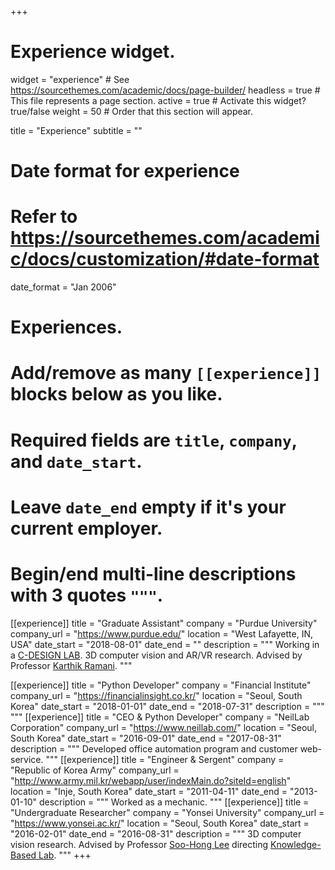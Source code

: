 +++
# Experience widget.
widget = "experience"  # See https://sourcethemes.com/academic/docs/page-builder/
headless = true  # This file represents a page section.
active = true  # Activate this widget? true/false
weight = 50  # Order that this section will appear.

title = "Experience"
subtitle = ""

# Date format for experience
#   Refer to https://sourcethemes.com/academic/docs/customization/#date-format
date_format = "Jan 2006"

# Experiences.
#   Add/remove as many `[[experience]]` blocks below as you like.
#   Required fields are `title`, `company`, and `date_start`.
#   Leave `date_end` empty if it's your current employer.
#   Begin/end multi-line descriptions with 3 quotes `"""`.
[[experience]]
  title = "Graduate Assistant"
  company = "Purdue University"
  company_url = "https://www.purdue.edu/"
  location = "West Lafayette, IN, USA"
  date_start = "2018-08-01"
  date_end = ""
  description = """
  Working in a [C-DESIGN LAB](https://engineering.purdue.edu/cdesign/wp/). 3D computer vision and AR/VR research. Advised by Professor [Karthik Ramani](https://engineering.purdue.edu/~ramani/wordpress/about/).
  """

[[experience]]
  title = "Python Developer"
  company = "Financial Institute"
  company_url = "https://financialinsight.co.kr/"
  location = "Seoul, South Korea"
  date_start = "2018-01-01"
  date_end = "2018-07-31"
  description = """
  """
[[experience]]
  title = "CEO & Python Developer"
  company = "NeilLab Corporation"
  company_url = "https://www.neillab.com/"
  location = "Seoul, South Korea"
  date_start = "2016-09-01"
  date_end = "2017-08-31"
  description = """
  Developed office automation program and customer web-service.
  """
[[experience]]
  title = "Engineer & Sergent"
  company = "Republic of Korea Army"
  company_url = "http://www.army.mil.kr/webapp/user/indexMain.do?siteId=english"
  location = "Inje, South Korea"
  date_start = "2011-04-11"
  date_end = "2013-01-10"
  description = """
  Worked as a mechanic.
  """
[[experience]]
  title = "Undergraduate Researcher"
  company = "Yonsei University"
  company_url = "https://www.yonsei.ac.kr/"
  location = "Seoul, South Korea"
  date_start = "2016-02-01"
  date_end = "2016-08-31"
  description = """
  3D computer vision research. Advised by Professor [Soo-Hong Lee](http://kbd.yonsei.ac.kr/index.php?mid=page_EbTN09) directing [Knowledge-Based Lab](http://kbd.yonsei.ac.kr/).
  """
+++
